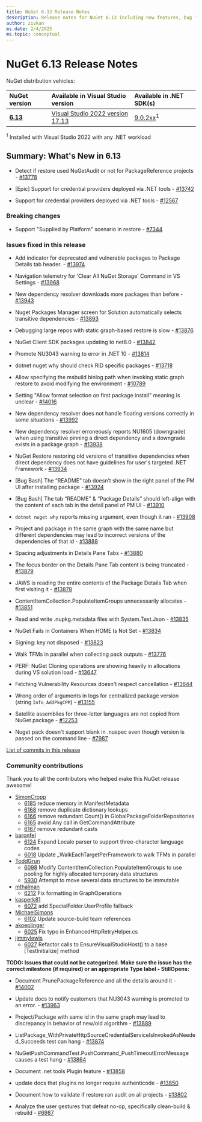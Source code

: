 ```yaml
---
title: NuGet 6.13 Release Notes
description: Release notes for NuGet 6.13 including new features, bug fixes, and DCRs.
author: zivkan
ms.date: 2/4/2025
ms.topic: conceptual
---
```


# NuGet 6.13 Release Notes

NuGet distribution vehicles:

| NuGet version | Available in Visual Studio version | Available in .NET SDK(s) |
|:---|:---|:---|
| [**6.13**](https://nuget.org/downloads) | [Visual Studio 2022 version 17.13](https://visualstudio.microsoft.com/downloads/) | [9.0.2xx](https://dotnet.microsoft.com/download/dotnet/9.0)<sup>1</sup> |

<sup>1</sup> Installed with Visual Studio 2022 with any .NET workload

## Summary: What's New in 6.13

* Detect if restore used NuGetAudit or not for PackageReference projects - [#13778](https://github.com/NuGet/Home/issues/13778)

* [Epic] Support for credential providers deployed via .NET tools - [#13742](https://github.com/NuGet/Home/issues/13742)

* Support for credential providers deployed via .NET tools - [#12567](https://github.com/NuGet/Home/issues/12567)

### Breaking changes

* Support "Supplied by Platform" scenario in restore - [#7344](https://github.com/NuGet/Home/issues/7344)

### Issues fixed in this release

* Add indicator for deprecated and vulnerable packages to Package Details tab header. - [#13974](https://github.com/NuGet/Home/issues/13974)

* Navigation telemetry for 'Clear All NuGet Storage' Command in VS Settings - [#13968](https://github.com/NuGet/Home/issues/13968)

* New dependency resolver downloads more packages than before - [#13943](https://github.com/NuGet/Home/issues/13943)

* Nuget Packages Manager screen for Solution automatically selects transitive dependencies - [#13893](https://github.com/NuGet/Home/issues/13893)

* Debugging large repos with static graph-based restore is slow - [#13876](https://github.com/NuGet/Home/issues/13876)

* NuGet Client SDK packages updating to net8.0 - [#13842](https://github.com/NuGet/Home/issues/13842)

* Promote NU3043 warning to error in .NET 10 - [#13814](https://github.com/NuGet/Home/issues/13814)

* dotnet nuget why should check RID specific packages - [#13718](https://github.com/NuGet/Home/issues/13718)

* Allow specifying the msbuild binlog path when invoking static graph restore to avoid modifying the environment - [#10789](https://github.com/NuGet/Home/issues/10789)

* Setting "Allow format selection on first package install" meaning is unclear - [#14016](https://github.com/NuGet/Home/issues/14016)

* New dependency resolver does not handle floating versions correctly in some situations - [#13992](https://github.com/NuGet/Home/issues/13992)

* New dependency resolver erroneously reports NU1605 (downgrade) when using transitive pinning a direct dependency and a downgrade exists in a package graph - [#13938](https://github.com/NuGet/Home/issues/13938)

* NuGet Restore restoring old versions of transitive dependencies when direct dependency does not have guidelines for user's targeted .NET Framework - [#13934](https://github.com/NuGet/Home/issues/13934)

* [Bug Bash] The “README” tab doesn’t show in the right panel of the PM UI after installing package - [#13924](https://github.com/NuGet/Home/issues/13924)

* [Bug Bash] The tab “README” & “Package Details” should left-align with the content of each tab in the detail panel of PM UI  - [#13910](https://github.com/NuGet/Home/issues/13910)

* `dotnet nuget why` reports missing argument, even though it ran - [#13908](https://github.com/NuGet/Home/issues/13908)

* Project and package in the same graph with the same name but different dependencies may lead to incorrect versions of the dependencies of that id  - [#13888](https://github.com/NuGet/Home/issues/13888)

* Spacing adjustments in Details Pane Tabs - [#13880](https://github.com/NuGet/Home/issues/13880)

* The focus border on the Details Pane Tab content is being truncated - [#13879](https://github.com/NuGet/Home/issues/13879)

* JAWS is reading the entire contents of the Package Details Tab when first visiting it - [#13878](https://github.com/NuGet/Home/issues/13878)

* ContentItemCollection.PopulateItemGroups unnecessarily allocates - [#13851](https://github.com/NuGet/Home/issues/13851)

* Read and write .nupkg.metadata files with System.Text.Json - [#13835](https://github.com/NuGet/Home/issues/13835)

* NuGet Fails in Containers When HOME Is Not Set - [#13834](https://github.com/NuGet/Home/issues/13834)

* Signing:  key not disposed - [#13823](https://github.com/NuGet/Home/issues/13823)

* Walk TFMs in parallel when collecting pack outputs - [#13776](https://github.com/NuGet/Home/issues/13776)

* PERF: NuGet Cloning operations are showing heavily in allocations during VS solution load - [#13647](https://github.com/NuGet/Home/issues/13647)

* Fetching Vulnerability Resources doesn't respect cancellation - [#13644](https://github.com/NuGet/Home/issues/13644)

* Wrong order of arguments in logs for centralized package version (string `Info_AddPkgCPM`) - [#13155](https://github.com/NuGet/Home/issues/13155)

* Satellite assemblies for three-letter languages are not copied from NuGet package - [#12253](https://github.com/NuGet/Home/issues/12253)

* Nuget pack doesn't support blank <version> in .nuspec even though version is passed on the command line - [#7987](https://github.com/NuGet/Home/issues/7987)

[List of commits in this release](https://github.com/NuGet/NuGet.Client/compare/6.13.1.3...6.12.3.1)

### Community contributions

Thank you to all the contributors who helped make this NuGet release awesome!

* [SimonCropp](https://github.com/NuGet/NuGet.Client/pull/6185)
  * [6185](https://github.com/NuGet/NuGet.Client/pull/6185) reduce memory in ManifestMetadata
  * [6168](https://github.com/NuGet/NuGet.Client/pull/6168) remove duplicate dictionary lookups
  * [6166](https://github.com/NuGet/NuGet.Client/pull/6166) remove redundant Count() in GlobalPackageFolderRepositories
  * [6165](https://github.com/NuGet/NuGet.Client/pull/6165) avoid Any call in GetCommandAttribute
  * [6167](https://github.com/NuGet/NuGet.Client/pull/6167) remove redundant casts
* [baronfel](https://github.com/NuGet/NuGet.Client/pull/6124)
  * [6124](https://github.com/NuGet/NuGet.Client/pull/6124) Expand Locale parser to support three-character language codes
  * [6018](https://github.com/NuGet/NuGet.Client/pull/6018) Update _WalkEachTargetPerFramework to walk TFMs in parallel
* [ToddGrun](https://github.com/NuGet/NuGet.Client/pull/6098)
  * [6098](https://github.com/NuGet/NuGet.Client/pull/6098) Modify ContentItemCollection.PopulateItemGroups to use pooling for highly allocated temporary data structures
  * [5930](https://github.com/NuGet/NuGet.Client/pull/5930) Attempt to move several data structures to be immutable
* [mthalman](https://github.com/NuGet/NuGet.Client/pull/6212)
  * [6212](https://github.com/NuGet/NuGet.Client/pull/6212) Fix formatting in GraphOperations
* [kasperk81](https://github.com/NuGet/NuGet.Client/pull/6072)
  * [6072](https://github.com/NuGet/NuGet.Client/pull/6072) add SpecialFolder.UserProfile fallback
* [MichaelSimons](https://github.com/NuGet/NuGet.Client/pull/6102)
  * [6102](https://github.com/NuGet/NuGet.Client/pull/6102) Update source-build team references
* [akoeplinger](https://github.com/NuGet/NuGet.Client/pull/6025)
  * [6025](https://github.com/NuGet/NuGet.Client/pull/6025) Fix typo in EnhancedHttpRetryHelper.cs
* [jimmylewis](https://github.com/NuGet/NuGet.Client/pull/6027)
  * [6027](https://github.com/NuGet/NuGet.Client/pull/6027) Refactor calls to EnsureVisualStudioHost() to a base [TestInitialize] method
  
**TODO: Issues that could not be categorized. Make sure the issue has the correct milestone (if required) or an appropriate Type label - StillOpens:**

* Document PrunePackageReference and all the details around it  - [#14002](https://github.com/NuGet/Home/issues/14002)

* Update docs to notify customers that NU3043 warning is promoted to an error. - [#13963](https://github.com/NuGet/Home/issues/13963)

* Project/Package with same id in the same graph may lead to discrepancy in behavior of new/old algorithm - [#13889](https://github.com/NuGet/Home/issues/13889)

* ListPackage_WithPrivateHttpSourceCredentialServiceIsInvokedAsNeeded_Succeeds test can hang - [#13874](https://github.com/NuGet/Home/issues/13874)

* NuGetPushCommandTest.PushCommand_PushTimeoutErrorMessage causes a test hang - [#13864](https://github.com/NuGet/Home/issues/13864)

* Document .net tools Plugin feature - [#13858](https://github.com/NuGet/Home/issues/13858)

* update docs that plugins no longer require authenticode - [#13850](https://github.com/NuGet/Home/issues/13850)

* Document how to validate if restore ran audit on all projects - [#13802](https://github.com/NuGet/Home/issues/13802)

* Analyze the user gestures that defeat no-op, specifically clean-build & rebuild - [#6987](https://github.com/NuGet/Home/issues/6987)
